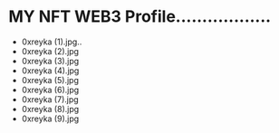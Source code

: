 # MY NFT WEB3 Profile..................
- 0xreyka (1).jpg..
- 0xreyka (2).jpg
- 0xreyka (3).jpg
- 0xreyka (4).jpg
- 0xreyka (5).jpg
- 0xreyka (6).jpg
- 0xreyka (7).jpg
- 0xreyka (8).jpg
- 0xreyka (9).jpg
